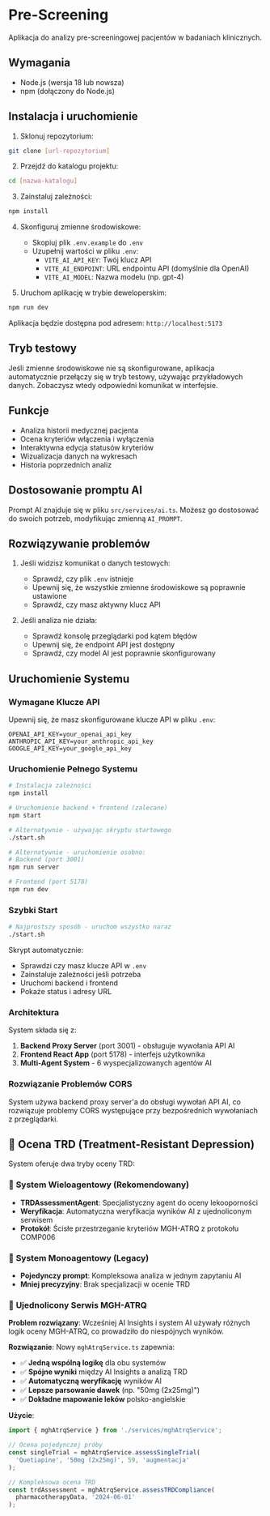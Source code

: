 # Pre-Screening

Aplikacja do analizy pre-screeningowej pacjentów w badaniach klinicznych.

## Wymagania

- Node.js (wersja 18 lub nowsza)
- npm (dołączony do Node.js)

## Instalacja i uruchomienie

1. Sklonuj repozytorium:
```bash
git clone [url-repozytorium]
```

2. Przejdź do katalogu projektu:
```bash
cd [nazwa-katalogu]
```

3. Zainstaluj zależności:
```bash
npm install
```

4. Skonfiguruj zmienne środowiskowe:
   - Skopiuj plik `.env.example` do `.env`
   - Uzupełnij wartości w pliku `.env`:
     - `VITE_AI_API_KEY`: Twój klucz API
     - `VITE_AI_ENDPOINT`: URL endpointu API (domyślnie dla OpenAI)
     - `VITE_AI_MODEL`: Nazwa modelu (np. gpt-4)

5. Uruchom aplikację w trybie deweloperskim:
```bash
npm run dev
```

Aplikacja będzie dostępna pod adresem: `http://localhost:5173`

## Tryb testowy

Jeśli zmienne środowiskowe nie są skonfigurowane, aplikacja automatycznie przełączy się w tryb testowy, używając przykładowych danych. Zobaczysz wtedy odpowiedni komunikat w interfejsie.

## Funkcje

- Analiza historii medycznej pacjenta
- Ocena kryteriów włączenia i wyłączenia
- Interaktywna edycja statusów kryteriów
- Wizualizacja danych na wykresach
- Historia poprzednich analiz

## Dostosowanie promptu AI

Prompt AI znajduje się w pliku `src/services/ai.ts`. Możesz go dostosować do swoich potrzeb, modyfikując zmienną `AI_PROMPT`.

## Rozwiązywanie problemów

1. Jeśli widzisz komunikat o danych testowych:
   - Sprawdź, czy plik `.env` istnieje
   - Upewnij się, że wszystkie zmienne środowiskowe są poprawnie ustawione
   - Sprawdź, czy masz aktywny klucz API

2. Jeśli analiza nie działa:
   - Sprawdź konsolę przeglądarki pod kątem błędów
   - Upewnij się, że endpoint API jest dostępny
   - Sprawdź, czy model AI jest poprawnie skonfigurowany

## Uruchomienie Systemu

### Wymagane Klucze API
Upewnij się, że masz skonfigurowane klucze API w pliku `.env`:
```
OPENAI_API_KEY=your_openai_api_key
ANTHROPIC_API_KEY=your_anthropic_api_key  
GOOGLE_API_KEY=your_google_api_key
```

### Uruchomienie Pełnego Systemu
```bash
# Instalacja zależności
npm install

# Uruchomienie backend + frontend (zalecane)
npm start

# Alternatywnie - używając skryptu startowego
./start.sh

# Alternatywnie - uruchomienie osobno:
# Backend (port 3001)
npm run server

# Frontend (port 5178)
npm run dev
```

### Szybki Start
```bash
# Najprostszy sposób - uruchom wszystko naraz
./start.sh
```

Skrypt automatycznie:
- Sprawdzi czy masz klucze API w `.env`
- Zainstaluje zależności jeśli potrzeba
- Uruchomi backend i frontend
- Pokaże status i adresy URL

### Architektura

System składa się z:
1. **Backend Proxy Server** (port 3001) - obsługuje wywołania API AI
2. **Frontend React App** (port 5178) - interfejs użytkownika
3. **Multi-Agent System** - 6 wyspecjalizowanych agentów AI

### Rozwiązanie Problemów CORS

System używa backend proxy server'a do obsługi wywołań API AI, co rozwiązuje problemy CORS występujące przy bezpośrednich wywołaniach z przeglądarki.

## 🔬 Ocena TRD (Treatment-Resistant Depression)

System oferuje dwa tryby oceny TRD:

### 🤖 **System Wieloagentowy** (Rekomendowany)
- **TRDAssessmentAgent**: Specjalistyczny agent do oceny lekooporności
- **Weryfikacja**: Automatyczna weryfikacja wyników AI z ujednoliconym serwisem
- **Protokół**: Ścisłe przestrzeganie kryteriów MGH-ATRQ z protokołu COMP006

### 🧠 **System Monoagentowy** (Legacy)
- **Pojedynczy prompt**: Kompleksowa analiza w jednym zapytaniu AI
- **Mniej precyzyjny**: Brak specjalizacji w ocenie TRD

### 🔧 **Ujednolicony Serwis MGH-ATRQ**

**Problem rozwiązany**: Wcześniej AI Insights i system AI używały różnych logik oceny MGH-ATRQ, co prowadziło do niespójnych wyników.

**Rozwiązanie**: Nowy `mghAtrqService.ts` zapewnia:
- ✅ **Jedną wspólną logikę** dla obu systemów
- ✅ **Spójne wyniki** między AI Insights a analizą TRD
- ✅ **Automatyczną weryfikację** wyników AI
- ✅ **Lepsze parsowanie dawek** (np. "50mg (2x25mg)")
- ✅ **Dokładne mapowanie leków** polsko-angielskie

**Użycie**:
```typescript
import { mghAtrqService } from './services/mghAtrqService';

// Ocena pojedynczej próby
const singleTrial = mghAtrqService.assessSingleTrial(
  'Quetiapine', '50mg (2x25mg)', 59, 'augmentacja'
);

// Kompleksowa ocena TRD
const trdAssessment = mghAtrqService.assessTRDCompliance(
  pharmacotherapyData, '2024-06-01'
);
```